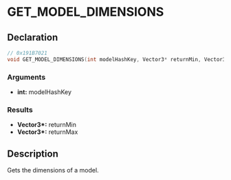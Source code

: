 # GET_MODEL_DIMENSIONS

## Declaration
```cpp
// 0x191B7021
void GET_MODEL_DIMENSIONS(int modelHashKey, Vector3* returnMin, Vector3* returnMax);
```

### Arguments
- **int:** modelHashKey

### Results
- **Vector3\*:** returnMin
- **Vector3\*:** returnMax

## Description
Gets the dimensions of a model. 